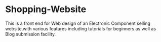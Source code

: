 # Shopping-Website
This is a front end for Web design of an Electronic Component selling website,with various features including tutorials for beginners as well as Blog submission facility.
